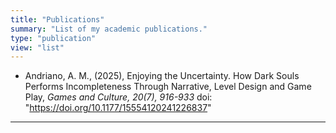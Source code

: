 ```yaml
---
title: "Publications"
summary: "List of my academic publications."
type: "publication"
view: "list"
---
```

- Andriano, A. M., (2025), Enjoying the Uncertainty. How Dark Souls Performs Incompleteness Through Narrative, Level Design and Game Play, _Games and Culture, 20(7), 916-933_
doi: "https://doi.org/10.1177/15554120241226837"
---

